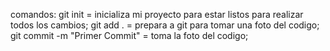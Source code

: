 comandos:
git init = inicializa mi proyecto para estar listos para realizar todos los cambios;
git add . = prepara a git para tomar una foto del codigo;
git commit -m "Primer Commit" = toma la foto del codigo;